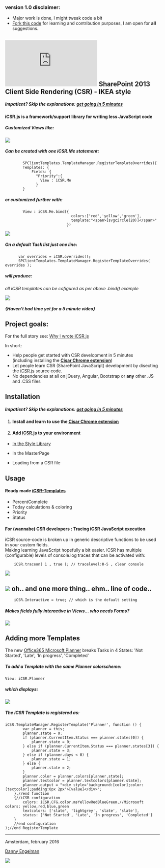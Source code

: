 ### version 1.0 disclaimer:
* Major work is done, I might tweak code a bit
* [Fork this code](https://github.com/365SI/iCSR#fork-destination-box) for learning and contribution purposes, I am open for **all** suggestions.

## ![](https://365csi.nl/iCSR/ipcountlogo/index.php) SharePoint 2013 Client Side Rendering (CSR) - IKEA style

##### Impatient? Skip the explanations: [get going in 5 minutes](CSR-5-minute-quickstart.md)

#### iCSR.js is a framework/support library for writing **less** JavaScript code

##### Customized Views like:

![](http://i.imgur.com/ZUNgWGh.jpg)

##### Can be created with one **iCSR.Me** statement:

            SPClientTemplates.TemplateManager.RegisterTemplateOverrides({
            Templates: {
                Fields: {
                  "Priority":{
                    View : iCSR.Me
                  }
            }

##### or customized further with:

            View : iCSR.Me.bind({
                                  colors:['red','yellow','green'],
					              template:"<span>[svgcircle(20)]</span>"
            					})

![](http://i.imgur.com/pOMU6YW.jpg)  

##### On a default Task list just one line:

          var overrides = iCSR.overrides();
          SPClientTemplates.TemplateManager.RegisterTemplateOverrides( overrides );

##### will produce:

*all iCSR templates can be cofigured as per above .bind() example*

![](http://i.imgur.com/oxedw2u.jpg)

##### *{Haven't had time yet for a 5 minute video}*

## Project goals:

For the full story see: [Why I wrote iCSR.js](iCSR-why-it-was-developed.md)

In short:

* Help people get started with CSR development in 5 minutes  
(including installing the [**Cisar Chrome extension**](https://chrome.google.com/webstore/detail/cisar/nifbdojdggkboiifaklkamfpjcmgafpo?hl=en))
* Let people learn CSR (SharePoint JavaScript) development by disecting the [iCSR.js](./iCSR.js) source code.
* No dependencies at all on jQuery, Angular, Bootstrap or **any** other .JS and .CSS files

## Installation

##### Impatient? Skip the explanations: [get going in 5 minutes](CSR-5-minute-quickstart.md)

1. #### Install and learn to use the [Cisar Chrome extension](https://chrome.google.com/webstore/detail/cisar/nifbdojdggkboiifaklkamfpjcmgafpo?hl=en)

2. #### Add [iCSR.js](./iCSR.js) to your environment

* [In the Style Library](./documentation/)

* In the MasterPage

* Loading from a CSR file

## Usage

#### Ready made [iCSR-Templates](iCSR-Templates.md)

* PercentComplete
* Today calculations & coloring
* Priority
* Status

#### For (wannabe) CSR developers : Tracing iCSR JavaScript execution

iCSR source-code is broken up in generic descriptive functions to be used in your custom fields.  
Making learning JavaScript hopefully a bit easier.
iCSR has multiple (configurable) levels of console.log traces that can be activated with:

        iCSR.traceon( 1 , true ); // tracelevel:0-5 , clear console


![](http://i.imgur.com/NkVJTL7.jpg)

## ![](http://th.downloadblog.it/h57RNZTWa_IIoH3Y9fs71eZKLwI=/64x64/http://media.downloadblog.it/e/e64/steve-jobs-apple.jpg) oh.. and one more thing.. ehm.. line of code..

        iCSR.Interactive = true; // which is the default setting

##### Makes fields fully interactive in Views... who needs Forms?

![](http://i.imgur.com/TKbGDpS.jpg)

## Adding more Templates

The new [Office365 Microsoft Planner](https://blogs.office.com/2015/09/22/introducing-office-365-planner/) breaks Tasks in 4 States: 'Not Started', 'Late', 'In progress', 'Completed'

##### To add a Template with the same Planner colorscheme:

    View: iCSR.Planner

##### which displays:

![](http://i.imgur.com/fPoIZsq.jpg)

##### The iCSR Template is registered as:

    iCSR.TemplateManager.RegisterTemplate('Planner', function () {
            var planner = this;
            planner.state = 0;
            if (planner.CurrentItem.Status === planner.states[0]) {
                planner.state = 0;
            } else if (planner.CurrentItem.Status === planner.states[3]) {
                planner.state = 3;
            } else if (planner.days < 0) {
                planner.state = 1;
            } else {
                planner.state = 2;
            }
            planner.color = planner.colors[planner.state];
            planner.textcolor = planner.textcolors[planner.state];
            planner.output = "<div style='background:[color];color:[textcolor];padding:0px 2px'>[value]</div>";
        },//end function
        {//iCSR configuration
            colors: iCSR.CFG.color.msYellowRedBlueGreen,//Microsoft colors: yellow,red,blue,green
            textcolors: ['slate', 'lightgrey', 'slate', 'slate'],
            states: ['Not Started', 'Late', 'In progress', 'Completed']
        }
        //end configuration
    );//end RegisterTemplate


----------

Amsterdam, february 2016

[Danny Engelman](mailto:danny@engelman.nl)



![](http://i.imgur.com/oxedw2u.jpg)
